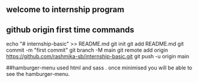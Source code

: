 ## welcome to internship program

## github origin first time commands

echo "# internship-basic" >> README.md
git init
git add README.md
git commit -m "first commit"
git branch -M main
git remote add origin https://github.com/rashmika-sb/internship-basic.git
git push -u origin main

##hamburger-menu
used html and sass .
once minimised you will be able to see the hamburger-menu.

